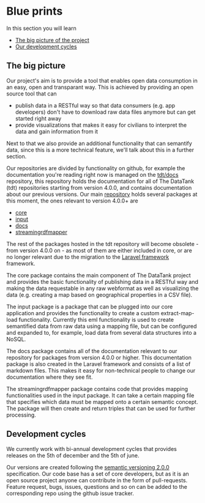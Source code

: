 # Blue prints

In this section you will learn

* [The big picture of the project](#project_setup)
* [Our development cycles](#devcycle)

<a id='project_setup' class='anchor'></a>
## The big picture

Our project's aim is to provide a tool that enables open data consumption in an easy, open and transparant way. This is achieved by providing an open source tool that can

* publish data in a RESTful way so that data consumers (e.g. app developers) don't have to download raw data files anymore but can get started right away
* provide visualizations that makes it easy for civilians to interpret the data and gain information from it

Next to that we also provide an additional functionality that can semantify data, since this is a more technical feature, we'll talk about this in a further section.

Our repositories are divided by functionality on github, for example the documentation you're reading right now is managed on the [tdt/docs](https://github.com/tdt/docs) repository, this repository holds the documentation for all of The DataTank (tdt) repositories starting from version 4.0.0, and contains documentation about our previous versions. Our main [repository](https://github.com/tdt) holds several packages at this moment, the ones relevant to version 4.0.0+ are

* [core](https://github.com/tdt/core)
* [input](https://github.com/tdt/input)
* [docs](https://github.com/tdt/docs)
* [streamingrdfmapper](https://github.com/tdt/streamingrdfmapper)

The rest of the packages hosted in the tdt repository will become obsolete - from version 4.0.0 on - as most of them are either included in core, or are no longer relevant due to the migration to the [Laravel framework](http://laravel.com/) framework.

The core package contains the main component of The DataTank project and provides the basic functionality of publishing data in a RESTful way and making the data requestable in any raw webformat as well as visualizing the data (e.g. creating a map based on geographical properties in a CSV file).

The input package is a package that can be plugged into our core application and provides the functionality to create a custom extract-map-load functionality. Currently this eml functionality is used to create semantified data from raw data using a mapping file, but can be configured and expanded to, for example, load data from several data structures into a NoSQL.

The docs package contains all of the documentation relevant to our repository for packages from version 4.0.0 or higher. This documentation package is also created in the Laravel framework and consists of a list of markdown files. This makes it easy for non-technical people to change our documentation where they see fit.

The streamingrdfmapper package contains code that provides mapping functionalities used in the input package. It can take a certain mapping file that specifies which data must be mapped onto a certain semantic concept. The package will then create and return triples that can be used for further processing.

<a id='devcycle' class='anchor'></a>
## Development cycles

We currently work with bi-annual development cycles that provides releases on the 5th of december and the 5th of june.

Our versions are created following the [semantic versioning 2.0.0](http://semver.org/) specification. Our code base has a set of core developers, but as it is an open source project anyone can contribute in the form of pull-requests. Feature request, bugs, issues, questions and so on can be added to the corresponding repo using the github issue tracker.
